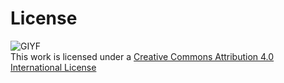 # License

![GIYF](https://i.creativecommons.org/l/by/4.0/88x31.png)  
This work is licensed under a 
[Creative Commons Attribution 4.0 International License](http://creativecommons.org/licenses/by/4.0/)

